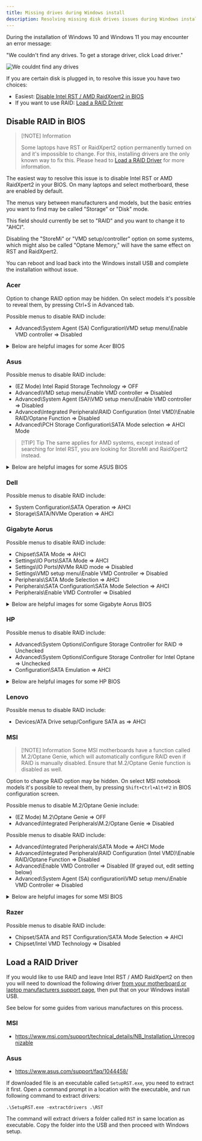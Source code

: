 ```yaml
---
title: Missing drives during Windows install
description: Resolving missing disk drives issues during Windows installation
---
```

During the installation of Windows 10 and Windows 11 you may encounter an error message:

"We couldn't find any drives. To get a storage driver, click Load driver."

![We couldnt find any drives](../../../assets/intel-rst/missing_drives.webp)

If you are certain disk is plugged in, to resolve this issue you have two choices:
- Easiest: [Disable Intel RST / AMD RaidXpert2 in BIOS](#disable-raid-in-bios)
- If you want to use RAID: [Load a RAID Driver](#load-a-raid-driver)

## Disable RAID in BIOS
> [!NOTE] Information
>
> Some laptops have RST or RaidXpert2 option permanently turned on and it's impossible to change. For this, installing drivers are the only known way to fix this.
> Please head to [Load a RAID Driver](#load-a-raid-driver) for more information.

The easiest way to resolve this issue is to disable Intel RST or AMD RaidXpert2 in your BIOS. On many laptops and select motherboard, these are enabled by default.

The menus vary between manufacturers and models, but the basic entries you want to find may be called "Storage" or "Disk" mode. 

This field should currently be set to "RAID" and you want to change it to "AHCI".

Disabling the "StoreMi" or "VMD setup/controller" option on some systems, which might also be called "Optane Memory," will have the same effect on RST and RaidXpert2.

You can reboot and load back into the Windows install USB and complete the installation without issue.

### Acer 
Option to change RAID option may be hidden. On select models it's possible to reveal them, by pressing Ctrl+S in Advanced tab.

Possible menus to disable RAID include:
- Advanced\System Agent (SA) Configuration\VMD setup menu\Enable VMD controller => Disabled

<details>
 <summary>Below are helpful images for some Acer BIOS</summary>

  ![Acer RST VMD BIOS menu](../../../assets/intel-rst/acer_rst0.webp)
  ![Acer RST VMD BIOS menu](../../../assets/intel-rst/acer_rst1.webp)

</details>

### Asus
Possible menus to disable RAID include:
- (EZ Mode) Intel Rapid Storage Technology => OFF
- Advanced\VMD setup menu\Enable VMD controller => Disabled
- Advanced\System Agent (SA)\VMD setup menu\Enable VMD controller => Disabled
- Advanced\Integrated Peripherals\RAID Configuration (Intel VMD)\Enable RAID/Optane Function => Disabled
- Advanced\PCH Storage Configuration\SATA Mode selection => AHCI Mode

> [!TIP] Tip
> The same applies for AMD systems, except instead of searching for Intel RST, you are looking for StoreMi and RaidXpert2 instead.

<details>
  <summary>Below are helpful images for some ASUS BIOS</summary>

  ![Asus RST BIOS menu](../../../assets/intel-rst/asus_rst0.webp)  
  ![Asus RST BIOS menu](../../../assets/intel-rst/asus_rst1.webp)  
  ![Asus RST BIOS menu](../../../assets/intel-rst/asus_rst2.webp)  
  ![Asus RST BIOS menu](../../../assets/intel-rst/asus_rst3.webp)

</details>

### Dell
Possible menus to disable RAID include:
- System Configuration\SATA Operation => AHCI
- Storage\SATA/NVMe Operation => AHCI

### Gigabyte Aorus
Possible menus to disable RAID include:
- Chipset\SATA Mode => AHCI
- Settings\IO Ports\SATA Mode => AHCI
- Settings\IO Ports\NVMe RAID mode => Disabled
- Settings\VMD setup menu\Enable VMD Controller => Disabled
- Peripherals\SATA Mode Selection => AHCI
- Peripherals\SATA Configuration\SATA Mode Selection => AHCI
- Peripherals\Enable VMD Controller => Disabled

<details>
  <summary>Below are helpful images for some Gigabyte Aorus BIOS</summary>

![Aorus RST VMD BIOS menu](../../../assets/intel-rst/aorus_rst0.webp)
![Aorus RST VMD BIOS menu](../../../assets/intel-rst/aorus_rst1.webp)

</details>

### HP 
Possible menus to disable RAID include:
- Advanced\System Options\Configure Storage Controller for RAID => Unchecked
- Advanced\System Options\Configure Storage Controller for Intel Optane => Unchecked
- Configuration\SATA Emulation => AHCI

<details>
  <summary>Below are helpful images for some HP BIOS</summary>

![HP RST VMD BIOS menu](../../../assets/intel-rst/hp_rst0.webp)
![HP RST VMD BIOS menu](../../../assets/intel-rst/hp_rst1.webp)

</details>

### Lenovo
Possible menus to disable RAID include:
- Devices/ATA Drive setup/Configure SATA as => AHCI

### MSI
> [!NOTE] Information
> Some MSI motherboards have a function called M.2/Optane Genie, which will automatically configure RAID even if RAID is manually disabled. Ensure that M.2/Optane Genie function is disabled as well.

Option to change RAID option may be hidden. On select MSI notebook models it's possible to reveal them, by pressing `Shift+Ctrl+Alt+F2` in BIOS configuration screen.

Possible menus to disable M.2/Optane Genie include:
- (EZ Mode) M.2\Optane Genie => OFF
- Advanced\Integrated Peripherals\M.2/Optane Genie => Disabled

Possible menus to disable RAID include:
- Advanced\Integrated Peripherals\SATA Mode => AHCI Mode
- Advanced\Integrated Peripherals\RAID Configuration (Intel VMD)\Enable RAID/Optane Function => Disabled
- Advanced\Enable VMD Controller => Disabled (If grayed out, edit setting below)
- Advanced\System Agent (SA) configuration\VMD setup menu\Enable VMD Controller => Disabled

<details>
  <summary>Below are helpful images for some MSI BIOS</summary>

![MSI RST VMD BIOS menu](../../../assets/intel-rst/msi_rst0.webp)
![MSI RST VMD BIOS menu](../../../assets/intel-rst/msi_rst1.webp)
![MSI RST VMD BIOS menu](../../../assets/intel-rst/msi_rst2.webp)
![MSI RST VMD BIOS menu](../../../assets/intel-rst/msi_rst3.webp)

</details>

### Razer
Possible menus to disable RAID include:
- Chipset/SATA and RST Configuration/SATA Mode Selection => AHCI
- Chipset/Intel VMD Technology => Disabled


## Load a RAID Driver
If you would like to use RAID and leave Intel RST / AMD RaidXpert2 on then you will need to download the following driver [from your motherboard or laptop manufacturers support page](/learning/computing-101/#support-sites), then put that on your Windows install USB.

See below for some guides from various manufactures on this process.

### MSI
- https://www.msi.com/support/technical_details/NB_Installation_Unrecognizable

### Asus
- https://www.asus.com/support/faq/1044458/

If downloaded file is an executable called `SetupRST.exe`, you need to extract it first. Open a command prompt in a location with the executable, and run following command to extract drivers:

    .\SetupRST.exe -extractdrivers .\RST

The command will extract drivers a folder called `RST` in same location as executable. Copy the folder into the USB and then proceed with Windows setup.